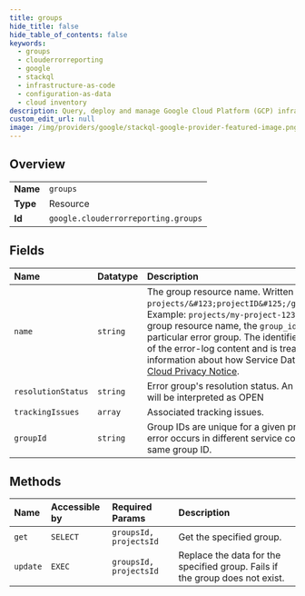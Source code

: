 ```yaml
---
title: groups
hide_title: false
hide_table_of_contents: false
keywords:
  - groups
  - clouderrorreporting
  - google    
  - stackql
  - infrastructure-as-code
  - configuration-as-data
  - cloud inventory
description: Query, deploy and manage Google Cloud Platform (GCP) infrastructure and resources using SQL
custom_edit_url: null
image: /img/providers/google/stackql-google-provider-featured-image.png
---
```

  
    

## Overview
<table><tbody>
<tr><td><b>Name</b></td><td><code>groups</code></td></tr>
<tr><td><b>Type</b></td><td>Resource</td></tr>
<tr><td><b>Id</b></td><td><code>google.clouderrorreporting.groups</code></td></tr>
</tbody></table>

## Fields
| Name | Datatype | Description |
|:-----|:---------|:------------|
| `name` | `string` | The group resource name. Written as `projects/&#123;projectID&#125;/groups/&#123;group_id&#125;`. Example: `projects/my-project-123/groups/my-group` In the group resource name, the `group_id` is a unique identifier for a particular error group. The identifier is derived from key parts of the error-log content and is treated as Service Data. For information about how Service Data is handled, see [Google Cloud Privacy Notice](https://cloud.google.com/terms/cloud-privacy-notice). |
| `resolutionStatus` | `string` | Error group's resolution status. An unspecified resolution status will be interpreted as OPEN |
| `trackingIssues` | `array` | Associated tracking issues. |
| `groupId` | `string` | Group IDs are unique for a given project. If the same kind of error occurs in different service contexts, it will receive the same group ID. |
## Methods
| Name | Accessible by | Required Params | Description |
|:-----|:--------------|:----------------|:------------|
| `get` | `SELECT` | `groupsId, projectsId` | Get the specified group. |
| `update` | `EXEC` | `groupsId, projectsId` | Replace the data for the specified group. Fails if the group does not exist. |
